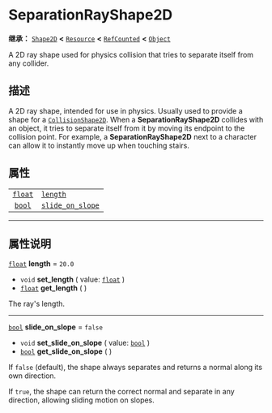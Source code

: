 <!-- ⚠ 请勿编辑本文件 ⚠ -->
<!-- 本文档使用脚本从 WeDot 引擎源码仓库生成。 -->
<!-- 生成脚本：https://github.com/WeDot-Engine/WeDot/tree/4.3/doc/tools/make_md.py； -->
<!-- 原文件：https://github.com/WeDot-Engine/WeDot/tree/4.3/doc/classes/SeparationRayShape2D.xml。 -->

<div id="_class_separationrayshape2d"></div>

# SeparationRayShape2D

**继承：** [`Shape2D`](class_shape2d.md) **<** [`Resource`](class_resource.md) **<** [`RefCounted`](class_refcounted.md) **<** [`Object`](class_object.md)

A 2D ray shape used for physics collision that tries to separate itself from any collider.

## 描述

A 2D ray shape, intended for use in physics. Usually used to provide a shape for a [`CollisionShape2D`](class_collisionshape2d.md). When a **SeparationRayShape2D** collides with an object, it tries to separate itself from it by moving its endpoint to the collision point. For example, a **SeparationRayShape2D** next to a character can allow it to instantly move up when touching stairs.

## 属性

|||
|:-:|:--|
| [`float`](class_float.md) | [`length`](#class_separationrayshape2d_property_length)                 | ``20.0``  |
| [`bool`](class_bool.md)   | [`slide_on_slope`](#class_separationrayshape2d_property_slide_on_slope) | ``false`` |

<!-- rst-class:: classref-section-separator -->

---

## 属性说明

<div id="_class_separationrayshape2d_property_length"></div>

[`float`](class_float.md) **length** = ``20.0`` <div id="class_separationrayshape2d_property_length"></div>

- `void` **set_length** ( value: [`float`](class_float.md) )
- [`float`](class_float.md) **get_length** ( )

The ray's length.

<!-- rst-class:: classref-item-separator -->

---

<div id="_class_separationrayshape2d_property_slide_on_slope"></div>

[`bool`](class_bool.md) **slide_on_slope** = ``false`` <div id="class_separationrayshape2d_property_slide_on_slope"></div>

- `void` **set_slide_on_slope** ( value: [`bool`](class_bool.md) )
- [`bool`](class_bool.md) **get_slide_on_slope** ( )

If `false` (default), the shape always separates and returns a normal along its own direction.

If `true`, the shape can return the correct normal and separate in any direction, allowing sliding motion on slopes.

[^virtual]: 本方法通常需要用户覆盖才能生效。
[^const]: 本方法无副作用，不会修改该实例的任何成员变量。
[^vararg]: 本方法除了能接受在此处描述的参数外，还能够继续接受任意数量的参数。
[^constructor]: 本方法用于构造某个类型。
[^static]: 调用本方法无需实例，可直接使用类名进行调用。
[^operator]: 本方法描述的是使用本类型作为左操作数的有效运算符。
[^bitfield]: 这个值是由下列位标志构成位掩码的整数。
[^void]: 无返回值。
